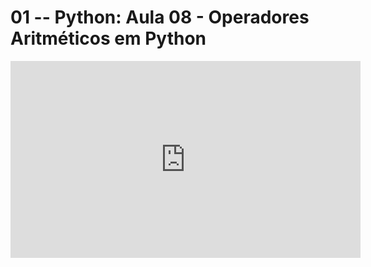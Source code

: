 # 01 -- Python: Aula 08 - Operadores Aritméticos em Python

<iframe 
        width="560" 
        height="315" 
        src="https://www.youtube.com/embed/KFoh7fYHhLQ" 
        title="YouTube video player" 
        frameborder="0" 
        allow="accelerometer; autoplay; clipboard-write; encrypted-media; gyroscope; picture-in-picture" 
        allowfullscreen
        >
</iframe>

